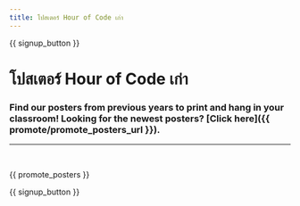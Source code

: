 ```yaml
---
title: โปสเตอร์ Hour of Code เก่า
---
```


{{ signup_button }}

# โปสเตอร์ Hour of Code เก่า

### Find our posters from previous years to print and hang in your classroom! Looking for the newest posters? [Click here]({{ promote/promote_posters_url }}).

* * *

<br />

{{ promote_posters }}

{{ signup_button }}